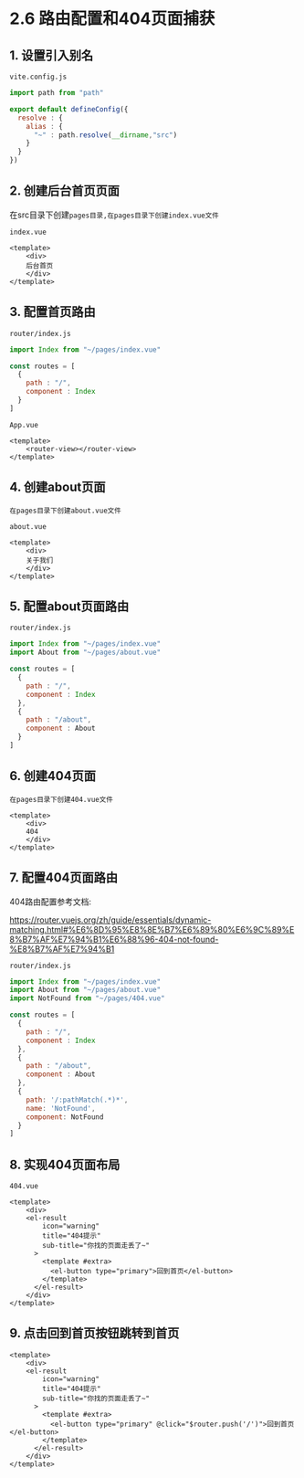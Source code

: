 # 2.6 路由配置和404页面捕获

## 1. 设置引入别名

`vite.config.js`

```javascript
import path from "path"

export default defineConfig({
  resolve : {
    alias : {
      "~" : path.resolve(__dirname,"src")
    }
  }
})
```



## 2. 创建后台首页页面

在src目录下创建`pages目录,在pages目录下创建index.vue文件`

`index.vue`

```vue
<template>
	<div>
  	后台首页
	</div>
</template>
```



## 3. 配置首页路由

`router/index.js`

```javascript
import Index from "~/pages/index.vue"

const routes = [
  {
    path : "/",
    component : Index
  }
]
```

`App.vue`

```vue
<template>
	<router-view></router-view>
</template>
```



## 4. 创建about页面

`在pages目录下创建about.vue文件`

`about.vue`

```vue
<template>
	<div>
  	关于我们
	</div>
</template>
```



## 5. 配置about页面路由

`router/index.js`

```javascript
import Index from "~/pages/index.vue"
import About from "~/pages/about.vue"

const routes = [
  {
    path : "/",
    component : Index
  },
  {
    path : "/about",
    component : About
  }
]
```



## 6. 创建404页面

`在pages目录下创建404.vue文件`

```vue
<template>
	<div>
  	404
	</div>
</template>
```



## 7. 配置404页面路由

404路由配置参考文档:

https://router.vuejs.org/zh/guide/essentials/dynamic-matching.html#%E6%8D%95%E8%8E%B7%E6%89%80%E6%9C%89%E8%B7%AF%E7%94%B1%E6%88%96-404-not-found-%E8%B7%AF%E7%94%B1

`router/index.js`

```javascript
import Index from "~/pages/index.vue"
import About from "~/pages/about.vue"
import NotFound from "~/pages/404.vue"

const routes = [
  {
    path : "/",
    component : Index
  },
  {
    path : "/about",
    component : About
  },
  { 
    path: '/:pathMatch(.*)*', 
   	name: 'NotFound', 
   	component: NotFound 
  }
]
```



## 8. 实现404页面布局

`404.vue`

```vue
<template>
	<div>
  	<el-result
        icon="warning"
        title="404提示"
        sub-title="你找的页面走丢了~"
      >
        <template #extra>
          <el-button type="primary">回到首页</el-button>
        </template>
      </el-result>
	</div>
</template>
```



## 9. 点击回到首页按钮跳转到首页

```vue
<template>
	<div>
  	<el-result
        icon="warning"
        title="404提示"
        sub-title="你找的页面走丢了~"
      >
        <template #extra>
          <el-button type="primary" @click="$router.push('/')">回到首页</el-button>
        </template>
      </el-result>
	</div>
</template>
```

